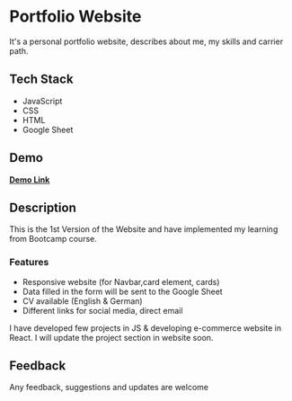 # Portfolio Website
 
It's a personal portfolio website, describes about me, my skills and carrier path.

## Tech Stack

- JavaScript
- CSS
- HTML
- Google Sheet

## Demo

<a href ='https://portfolio-website-five-tawny.vercel.app/'>**Demo Link** </a>

## Description

This is the 1st Version of the Website and have implemented my learning from Bootcamp course.

### Features
- Responsive website (for Navbar,card element, cards)
- Data filled in the form will be sent to the Google Sheet
- CV available (English & German)
- Different links for social media, direct email

I have developed few projects in JS & developing e-commerce website in React. 
I will update the project section in website soon.

## Feedback

Any feedback, suggestions and updates are welcome
